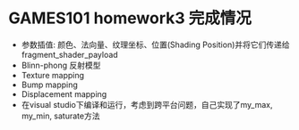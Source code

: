 # GAMES101 homework3 完成情况
* 参数插值: 颜色、法向量、纹理坐标、位置(Shading Position)并将它们传递给fragment_shader_payload
* Blinn-phong 反射模型
* Texture mapping
* Bump mapping
* Displacement mapping
* 在visual studio下编译和运行，考虑到跨平台问题，自己实现了my_max, my_min, saturate方法